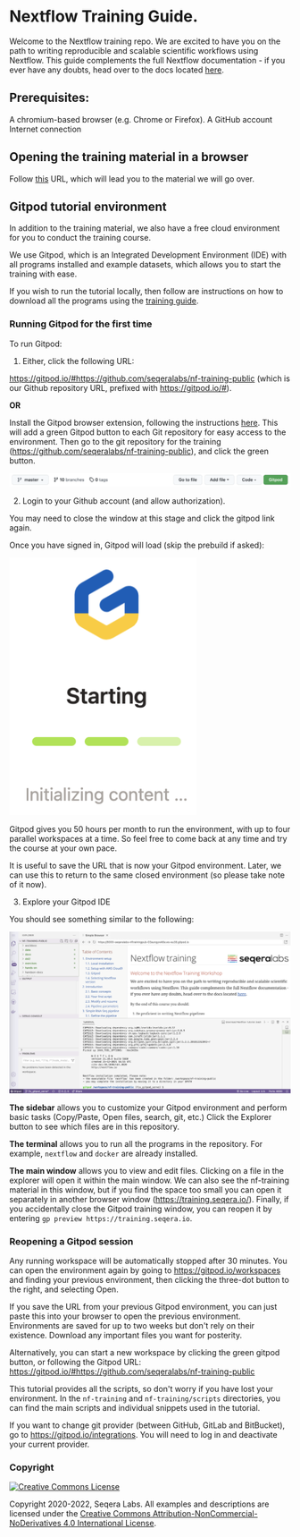 # Nextflow Training Guide. 

Welcome to the Nextflow training repo. We are excited to have you on the path to writing reproducible and scalable scientific workflows using Nextflow. This guide complements the full Nextflow documentation - if you ever have any doubts, head over to the docs located [here](https://www.nextflow.io/docs/latest/).

## Prerequisites:

A chromium-based browser (e.g. Chrome or Firefox).
A GitHub account
Internet connection

## Opening the training material in a browser

Follow [this](https://training.seqera.io/) URL, which will lead you to the material we will go over.

## Gitpod tutorial environment

In addition to the training material, we also have a free cloud environment for you to conduct the training course.

We use Gitpod, which is an Integrated Development Environment (IDE) with all programs installed and example datasets, which allows you to start the training with ease. 

If you wish to run the tutorial locally, then follow are instructions on how to download all the programs using the [training guide](https://training.seqera.io/).

### Running Gitpod for the first time

To run Gitpod:

1. Either, click the following URL:

https://gitpod.io/#https://github.com/seqeralabs/nf-training-public (which is our Github repository URL, prefixed with https://gitpod.io/#).

**OR**

Install the Gitpod browser extension, following the instructions [here](https://www.gitpod.io/docs/browser-extension). This will add a green Gitpod button to each Git repository for easy access to the environment. Then go to the git repository for the training (https://github.com/seqeralabs/nf-training-public), and click the green button.

![PNG](/asciidocs/img/gitpodbutton.png)

2. Login to your Github account (and allow authorization). 

You may need to close the window at this stage and click the gitpod link again. 

Once you have signed in, Gitpod will load (skip the prebuild if asked):

![PNG](/asciidocs/img/gitpod.png)

Gitpod gives you 50 hours per month to run the environment, with up to four parallel workspaces at a time. So feel free to come back at any time and try the course at your own pace.

It is useful to save the URL that is now your Gitpod environment. Later, we can use this to return to the same closed environment (so please take note of it now).

3. Explore your Gitpod IDE

You should see something similar to the following:

![PNG](/asciidocs/img/gitpod.welcome.png)

**The sidebar** allows you to customize your Gitpod environment and perform basic tasks (Copy/Paste, Open files, search, git, etc.) Click the Explorer button to see which files are in this repository.

**The terminal** allows you to run all the programs in the repository. For example, `nextflow` and `docker` are already installed. 

**The main window** allows you to view and edit files. Clicking on a file in the explorer will open it within the main window. We can also see the nf-training material in this window, but if you find the space too small you can open it separately in another browser window (https://training.seqera.io/). Finally, if you accidentally close the Gitpod training window, you can reopen it by entering `gp preview https://training.seqera.io`.

### Reopening a Gitpod session

Any running workspace will be automatically stopped after 30 minutes. You can open the environment again by going to https://gitpod.io/workspaces and finding your previous environment, then clicking the three-dot button to the right, and selecting Open. 

If you save the URL from your previous Gitpod environment, you can just paste this into your browser to open the previous environment. Environments are saved for up to two weeks but don't rely on their existence. Download any important files you want for posterity.

Alternatively, you can start a new workspace by clicking the green gitpod button, or following the Gitpod URL: 
https://gitpod.io/#https://github.com/seqeralabs/nf-training-public

This tutorial provides all the scripts, so don't worry if you have lost your environment. In the `nf-training` and `nf-training/scripts` directories, you can find the main scripts and individual snippets used in the tutorial.

If you want to change git provider (between GitHub, GitLab and BitBucket), go to https://gitpod.io/integrations. You will need to log in and deactivate your current provider.

### Copyright
<a rel="license" href="http://creativecommons.org/licenses/by-nc-nd/4.0/"><img alt="Creative Commons License" style="border-width:0" src="https://i.creativecommons.org/l/by-nc-nd/4.0/88x31.png" /></a>

Copyright 2020-2022, Seqera Labs. All examples and descriptions are licensed under the <a rel="license" href="http://creativecommons.org/licenses/by-nc-nd/4.0/">Creative Commons Attribution-NonCommercial-NoDerivatives 4.0 International License</a>.
